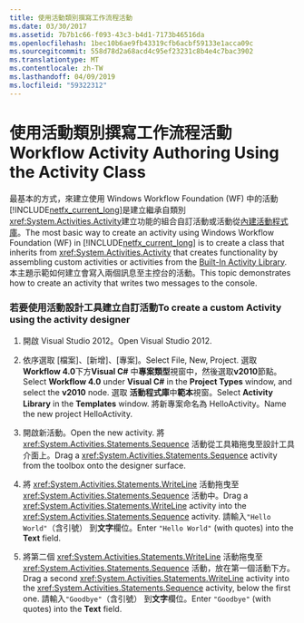 ```yaml
---
title: 使用活動類別撰寫工作流程活動
ms.date: 03/30/2017
ms.assetid: 7b7b1c66-f093-43c3-b4d1-7173b46516da
ms.openlocfilehash: 1bec10b6ae9fb43319cfb6acbf59133e1acca09c
ms.sourcegitcommit: 558d78d2a68acd4c95ef23231c8b4e4c7bac3902
ms.translationtype: MT
ms.contentlocale: zh-TW
ms.lasthandoff: 04/09/2019
ms.locfileid: "59322312"
---
```

# <a name="workflow-activity-authoring-using-the-activity-class"></a><span data-ttu-id="658ad-102">使用活動類別撰寫工作流程活動</span><span class="sxs-lookup"><span data-stu-id="658ad-102">Workflow Activity Authoring Using the Activity Class</span></span>
<span data-ttu-id="658ad-103">最基本的方式，來建立使用 Windows Workflow Foundation (WF) 中的活動[!INCLUDE[netfx_current_long](../../../includes/netfx-current-long-md.md)]是建立繼承自類別<xref:System.Activities.Activity>建立功能的組合自訂活動或活動從[內建活動程式庫](net-framework-4-5-built-in-activity-library.md)。</span><span class="sxs-lookup"><span data-stu-id="658ad-103">The most basic way to create an activity using Windows Workflow Foundation (WF) in [!INCLUDE[netfx_current_long](../../../includes/netfx-current-long-md.md)] is to create a class that inherits from <xref:System.Activities.Activity> that creates functionality by assembling custom activities or activities from the [Built-In Activity Library](net-framework-4-5-built-in-activity-library.md).</span></span> <span data-ttu-id="658ad-104">本主題示範如何建立會寫入兩個訊息至主控台的活動。</span><span class="sxs-lookup"><span data-stu-id="658ad-104">This topic demonstrates how to create an activity that writes two messages to the console.</span></span>

### <a name="to-create-a-custom-activity-using-the-activity-designer"></a><span data-ttu-id="658ad-105">若要使用活動設計工具建立自訂活動</span><span class="sxs-lookup"><span data-stu-id="658ad-105">To create a custom Activity using the activity designer</span></span>

1. <span data-ttu-id="658ad-106">開啟 Visual Studio 2012。</span><span class="sxs-lookup"><span data-stu-id="658ad-106">Open Visual Studio 2012.</span></span>

2. <span data-ttu-id="658ad-107">依序選取 [檔案]、[新增]、[專案]。</span><span class="sxs-lookup"><span data-stu-id="658ad-107">Select File, New, Project.</span></span> <span data-ttu-id="658ad-108">選取  **Workflow 4.0**下方**Visual C#** 中**專案類型**視窗中，然後選取**v2010**節點。</span><span class="sxs-lookup"><span data-stu-id="658ad-108">Select **Workflow 4.0** under **Visual C#** in the **Project Types** window, and select the **v2010** node.</span></span> <span data-ttu-id="658ad-109">選取 **活動程式庫**中**範本**視窗。</span><span class="sxs-lookup"><span data-stu-id="658ad-109">Select **Activity Library** in the **Templates** window.</span></span> <span data-ttu-id="658ad-110">將新專案命名為 HelloActivity。</span><span class="sxs-lookup"><span data-stu-id="658ad-110">Name the new project HelloActivity.</span></span>

3. <span data-ttu-id="658ad-111">開啟新活動。</span><span class="sxs-lookup"><span data-stu-id="658ad-111">Open the new activity.</span></span>  <span data-ttu-id="658ad-112">將 <xref:System.Activities.Statements.Sequence> 活動從工具箱拖曳至設計工具介面上。</span><span class="sxs-lookup"><span data-stu-id="658ad-112">Drag a <xref:System.Activities.Statements.Sequence> activity from the toolbox onto the designer surface.</span></span>

4. <span data-ttu-id="658ad-113">將 <xref:System.Activities.Statements.WriteLine> 活動拖曳至 <xref:System.Activities.Statements.Sequence> 活動中。</span><span class="sxs-lookup"><span data-stu-id="658ad-113">Drag a <xref:System.Activities.Statements.WriteLine> activity into the <xref:System.Activities.Statements.Sequence> activity.</span></span> <span data-ttu-id="658ad-114">請輸入`"Hello World"`（含引號） 到**文字**欄位。</span><span class="sxs-lookup"><span data-stu-id="658ad-114">Enter `"Hello World"` (with quotes) into the **Text** field.</span></span>

5. <span data-ttu-id="658ad-115">將第二個 <xref:System.Activities.Statements.WriteLine> 活動拖曳至 <xref:System.Activities.Statements.Sequence> 活動，放在第一個活動下方。</span><span class="sxs-lookup"><span data-stu-id="658ad-115">Drag a second <xref:System.Activities.Statements.WriteLine> activity into the <xref:System.Activities.Statements.Sequence> activity, below the first one.</span></span> <span data-ttu-id="658ad-116">請輸入`"Goodbye"`（含引號） 到**文字**欄位。</span><span class="sxs-lookup"><span data-stu-id="658ad-116">Enter `"Goodbye"` (with quotes) into the **Text** field.</span></span>
